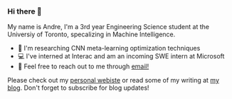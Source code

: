 ### Hi there 👋
My name is Andre, I'm a 3rd year Engineering Science student at the Universiy of Toronto, specalizing in Machine Intelligence. 
- 📸 I'm researching CNN meta-learning optimization techniques
- 💻 I've interned at Interac and am an incoming SWE intern at Microsoft 
- 📧 Feel free to reach out to me through [email!](mailto:andre.fu@mail.utoronto.ca)

Please check out my [personal webiste](https://andrefu.ca) or read some of my writing at [my blog](https://blog.andrefu.ca). Don't forget to subscribe for blog updates!

<!--
**andre-fu/andre-fu** is a ✨ _special_ ✨ repository because its `README.md` (this file) appears on your GitHub profile.

Here are some ideas to get you started:

- 🔭 I’m currently working on ...
- 🌱 I’m currently learning ...
- 👯 I’m looking to collaborate on ...
- 🤔 I’m looking for help with ...
- 💬 Ask me about ...
- 📫 How to reach me: ...
- 😄 Pronouns: ...
- ⚡ Fun fact: ...
-->
